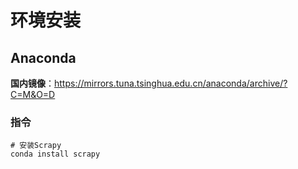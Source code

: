 # 环境安装

## Anaconda

**国内镜像**：https://mirrors.tuna.tsinghua.edu.cn/anaconda/archive/?C=M&O=D

### 指令

```shell
# 安装Scrapy
conda install scrapy
```


